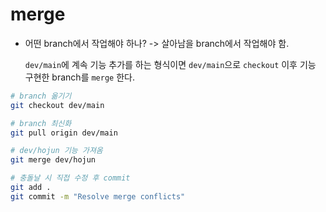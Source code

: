 # merge
- 어떤 branch에서 작업해야 하나? -> 살아남을 branch에서 작업해야 함.
  
  `dev/main`에 계속 기능 추가를 하는 형식이면 `dev/main`으로 `checkout` 이후 기능 구현한 branch를 `merge` 한다.

```bash
# branch 옮기기
git checkout dev/main

# branch 최신화
git pull origin dev/main

# dev/hojun 기능 가져옴
git merge dev/hojun

# 충돌날 시 직접 수정 후 commit
git add .
git commit -m "Resolve merge conflicts"
```

